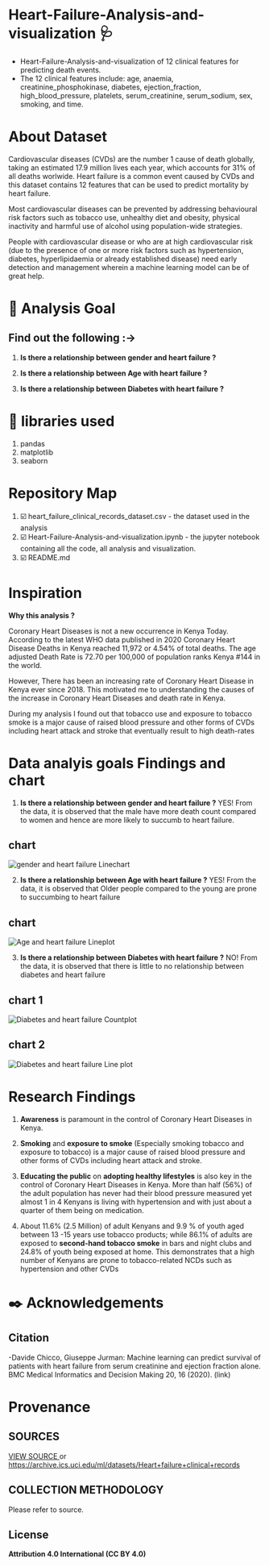 # Heart-Failure-Analysis-and-visualization :stethoscope:
* Heart-Failure-Analysis-and-visualization of 12 clinical features for predicting death events.
* The 12 clinical features include: age, anaemia, creatinine_phosphokinase, diabetes, ejection_fraction, high_blood_pressure, platelets, serum_creatinine, serum_sodium, sex, smoking, and time. 

# About Dataset 
Cardiovascular diseases (CVDs) are the number 1 cause of death globally, taking an estimated 17.9 million lives each year, which accounts for 31% of all deaths worlwide.
Heart failure is a common event caused by CVDs and this dataset contains 12 features that can be used to predict mortality by heart failure.

Most cardiovascular diseases can be prevented by addressing behavioural risk factors such as tobacco use, unhealthy diet and obesity, physical inactivity and harmful use of alcohol using population-wide strategies.

People with cardiovascular disease or who are at high cardiovascular risk (due to the presence of one or more risk factors such as hypertension, diabetes, hyperlipidaemia or already established disease) need early detection and management wherein a machine learning model can be of great help.

# :dart: Analysis Goal 
## Find out the following :->

1. **Is there a relationship between gender and heart failure ?** 

2. **Is there a relationship between Age with heart failure ?** 

3. **Is there a relationship between Diabetes with heart failure ?**

# :toolbox: libraries used
1. pandas
2. matplotlib
3. seaborn


# Repository Map
1. :ballot_box_with_check: heart_failure_clinical_records_dataset.csv - the dataset used in the analysis
2. :ballot_box_with_check: Heart-Failure-Analysis-and-visualization.ipynb - the jupyter notebook containing all the code, all analysis and visualization. 
3. :ballot_box_with_check: README.md

# Inspiration
**Why this analysis ?**

Coronary Heart Diseases is not a new occurrence in Kenya Today.
According to the latest WHO data published in 2020 Coronary Heart Disease Deaths in Kenya reached 11,972 or 4.54% of total deaths. The age adjusted Death Rate is 72.70 per 100,000 of population ranks Kenya #144 in the world.

However, There has been an increasing rate of Coronary Heart Disease in Kenya ever since 2018. This motivated me to understanding the causes of the increase in Coronary Heart Diseases and death rate in Kenya.

During my analysis I found out that tobacco use and exposure to tobacco smoke is a major cause of raised blood pressure and other forms of CVDs including heart attack and stroke that eventually result to high death-rates  


# Data analyis goals Findings and chart
1. **Is there a relationship between gender and heart failure ?** YES! From the data, it is observed that the male have more death count compared to women and hence are more likely to succumb to heart failure.
## chart
![gender and heart failure Linechart](https://george.m.ndichu.ltd.co.ke/media/github/gender-death-rel%20count%20plot.png "Relationship between gender and heart failure Linechart")

2. **Is there a relationship between Age with heart failure ?** YES! From the data, it is observed that Older people compared to the young are prone to succumbing to heart failure
## chart
![Age and heart failure Lineplot](https://george.m.ndichu.ltd.co.ke/media/github/age-heart-failure-lineplot.png "Relationship between age and heart failure Line plot")

3. **Is there a relationship between Diabetes with heart failure ?** NO! From the data, it is observed that there is little to no relationship between diabetes and heart failure
## chart 1
![Diabetes and heart failure Countplot](https://george.m.ndichu.ltd.co.ke/media/github/diabetes-heart-failure-countplot.png "Relationship between Diabetes and heart failure Count plot")
 ## chart 2
![Diabetes and heart failure Line plot](https://george.m.ndichu.ltd.co.ke/media/github/diabetes-heart-failure-lineplot.png "Relationship between Diabetes and heart failure Line plot")

# Research Findings
1. **Awareness** is paramount in the control of Coronary Heart Diseases in Kenya.

2. **Smoking** and **exposure to smoke** (Especially smoking tobacco and exposure to tobacco) is a major cause of raised blood pressure and other forms of CVDs including heart attack and stroke.

3. **Educating the public** on **adopting healthy lifestyles** is also key in the control of Coronary Heart Diseases in Kenya. More than half (56%) of the adult population has never had their blood pressure measured yet almost 1 in 4 Kenyans is living with hypertension and with just about a quarter of them being on medication.

4. About 11.6% (2.5 Million) of adult Kenyans and 9.9 % of youth aged between 13 -15 years use tobacco products; while 86.1% of adults are exposed to **second-hand tobacco smoke** in bars and night clubs and 24.8% of youth being exposed at home. This demonstrates that a high number of Kenyans are prone to tobacco-related NCDs such as hypertension and other CVDs

# :black_nib: Acknowledgements
## Citation
-Davide Chicco, Giuseppe Jurman: Machine learning can predict survival of patients with heart failure from serum creatinine and ejection fraction alone. BMC Medical Informatics and Decision Making 20, 16 (2020). (link)

# Provenance
## SOURCES

[VIEW SOURCE ](https://archive.ics.uci.edu/ml/datasets/Heart+failure+clinical+records) or <https://archive.ics.uci.edu/ml/datasets/Heart+failure+clinical+records>

## COLLECTION METHODOLOGY
Please refer to source.

## License
**Attribution 4.0 International (CC BY 4.0)**
